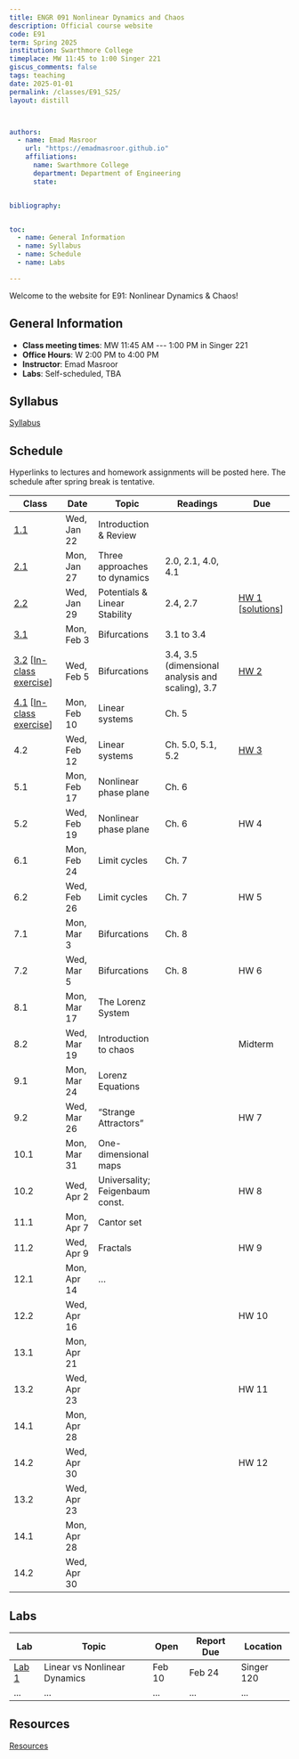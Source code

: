 ```yaml
---
title: ENGR 091 Nonlinear Dynamics and Chaos 
description: Official course website
code: E91
term: Spring 2025
institution: Swarthmore College
timeplace: MW 11:45 to 1:00 Singer 221
giscus_comments: false
tags: teaching 
date: 2025-01-01
permalink: /classes/E91_S25/
layout: distill



authors:
  - name: Emad Masroor
    url: "https://emadmasroor.github.io"
    affiliations:
      name: Swarthmore College
      department: Department of Engineering
      state: 


bibliography: 


toc:
  - name: General Information
  - name: Syllabus
  - name: Schedule
  - name: Labs

---
```


Welcome to the website for E91: Nonlinear Dynamics & Chaos!

## General Information

- **Class meeting times**: MW 11:45 AM --- 1:00 PM in Singer 221
- **Office Hours**: W 2:00 PM to 4:00 PM
- **Instructor**: Emad Masroor
- **Labs**: Self-scheduled, TBA 

## Syllabus

[Syllabus](E91-S25-Syllabus.pdf)

<object data="E91-S25-Syllabus.pdf" width="100%" height="750" type='application/pdf'></object>

## Schedule

Hyperlinks to lectures and homework assignments will be posted here. The schedule after spring break is tentative.

|   **Class**  |   **Date**     |   **Topic**                        |   **Readings**        |   **Due**  |
|--------------|----------------|------------------------------------|-----------------------|------------|
|   [1.1](Lecs/E91.S25.Lec1.pdf)        |   Wed, Jan 22  |   Introduction & Review            |                       |            |
|   [2.1](Lecs/E91.S25.Lec2.pdf)        |   Mon, Jan 27  |   Three approaches to dynamics     |   2.0, 2.1, 4.0, 4.1  |            |
|   [2.2](Lecs/E91.S25.Lec3.pdf)        |   Wed, Jan 29  |   Potentials & Linear Stability    |   2.4, 2.7            |   [HW 1](HW/HW1.pdf) [[solutions](HW/HW1Solutions.pdf)]     |
|   [3.1](Lecs/E91.S25.Lec4.pdf)        |   Mon, Feb 3   |   Bifurcations                     |   3.1 to 3.4               |            |
|   [3.2](Lecs/E91.S25.Lec5.pdf) [[In-class exercise](Exercises/Exercise1.pdf)]        |   Wed, Feb 5   |   Bifurcations                     |   3.4, 3.5 (dimensional analysis and scaling), 3.7               |   [HW 2](HW/HW2.pdf)     |
|   [4.1](Lecs/E91.S25.Lec6.pdf)  [[In-class exercise](Exercises/Exercise2.pdf)]              |   Mon, Feb 10  |   Linear systems                   |   Ch. 5               |            |
|   4.2        |   Wed, Feb 12  |   Linear systems                   |   Ch. 5.0, 5.1, 5.2               |   [HW 3](HW/HW3.pdf)     |
|   5.1        |   Mon, Feb 17  |   Nonlinear phase plane            |   Ch. 6               |            |
|   5.2        |   Wed, Feb 19  |   Nonlinear phase plane            |   Ch. 6               |   HW 4     |
|   6.1        |   Mon, Feb 24  |   Limit cycles                     |   Ch. 7               |            |
|   6.2        |   Wed, Feb 26  |   Limit cycles                     |   Ch. 7               |   HW 5     |
|   7.1        |   Mon, Mar 3   |   Bifurcations                     |   Ch. 8               |            |
|   7.2        |   Wed, Mar 5   |   Bifurcations                     |   Ch. 8               |   HW 6     |
|   8.1        |   Mon, Mar 17  |   The Lorenz System                |                       |            |
|   8.2        |   Wed, Mar 19  |   Introduction to chaos            |                       |   Midterm  |
|   9.1        |   Mon, Mar 24  |   Lorenz Equations                 |                       |            |
|   9.2        |   Wed, Mar 26  |   “Strange Attractors”             |                       |   HW 7     |
|   10.1       |   Mon, Mar 31  |   One-dimensional maps             |                       |            |
|   10.2       |   Wed, Apr 2   |   Universality; Feigenbaum const.  |                       |   HW 8     |
|   11.1       |   Mon, Apr 7   |   Cantor set                       |                       |            |
|   11.2       |   Wed, Apr 9   |   Fractals                         |                       |   HW 9     |
|   12.1       |   Mon, Apr 14  |   …                                |                       |            |
|   12.2       |   Wed, Apr 16  |                                    |                       |   HW 10    |
|   13.1       |   Mon, Apr 21  |                                    |                       |            |
|   13.2       |   Wed, Apr 23  |                                    |                       |   HW 11    |
|   14.1       |   Mon, Apr 28  |                                    |                       |            |
|   14.2       |   Wed, Apr 30  |                                    |                       |   HW 12    |
|   13.2       |   Wed, Apr 23  |                                    |                       |            |
|   14.1       |   Mon, Apr 28  |                                    |                       |            |
|   14.2       |   Wed, Apr 30  |                                    |                       |            |

## Labs

| Lab   | Topic                        | Open   | Report Due | Location   |
|-------|------------------------------|--------|------------|------------|
| [Lab 1](Labs/Lab1) | Linear vs Nonlinear Dynamics | Feb 10 | Feb 24     | Singer 120 |
| ...   | ...                          | ...    | ...        | ...        |


## Resources

[Resources](Resources)


